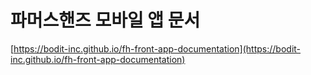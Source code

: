 # 파머스핸즈 모바일 앱 문서

[https://bodit-inc.github.io/fh-front-app-documentation](https://bodit-inc.github.io/fh-front-app-documentation)